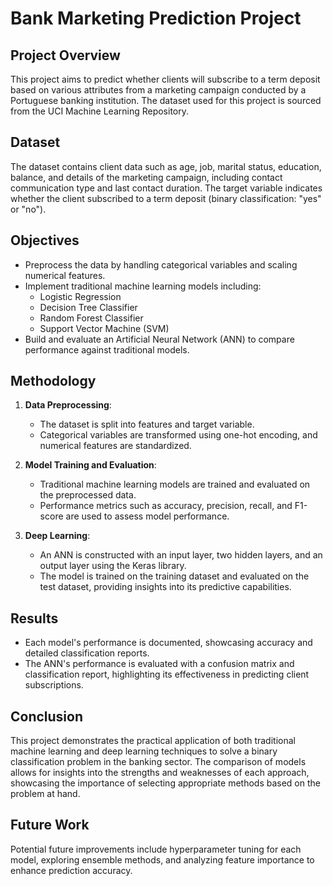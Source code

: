 # Bank Marketing Prediction Project

## Project Overview
This project aims to predict whether clients will subscribe to a term deposit based on various attributes from a marketing campaign conducted by a Portuguese banking institution. The dataset used for this project is sourced from the UCI Machine Learning Repository.

## Dataset
The dataset contains client data such as age, job, marital status, education, balance, and details of the marketing campaign, including contact communication type and last contact duration. The target variable indicates whether the client subscribed to a term deposit (binary classification: "yes" or "no").

## Objectives
- Preprocess the data by handling categorical variables and scaling numerical features.
- Implement traditional machine learning models including:
  - Logistic Regression
  - Decision Tree Classifier
  - Random Forest Classifier
  - Support Vector Machine (SVM)
- Build and evaluate an Artificial Neural Network (ANN) to compare performance against traditional models.

## Methodology
1. **Data Preprocessing**: 
   - The dataset is split into features and target variable. 
   - Categorical variables are transformed using one-hot encoding, and numerical features are standardized.

2. **Model Training and Evaluation**:
   - Traditional machine learning models are trained and evaluated on the preprocessed data.
   - Performance metrics such as accuracy, precision, recall, and F1-score are used to assess model performance.

3. **Deep Learning**:
   - An ANN is constructed with an input layer, two hidden layers, and an output layer using the Keras library.
   - The model is trained on the training dataset and evaluated on the test dataset, providing insights into its predictive capabilities.

## Results
- Each model's performance is documented, showcasing accuracy and detailed classification reports.
- The ANN's performance is evaluated with a confusion matrix and classification report, highlighting its effectiveness in predicting client subscriptions.

## Conclusion
This project demonstrates the practical application of both traditional machine learning and deep learning techniques to solve a binary classification problem in the banking sector. The comparison of models allows for insights into the strengths and weaknesses of each approach, showcasing the importance of selecting appropriate methods based on the problem at hand.

## Future Work
Potential future improvements include hyperparameter tuning for each model, exploring ensemble methods, and analyzing feature importance to enhance prediction accuracy.
